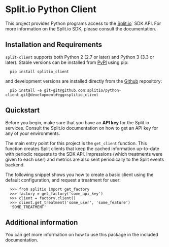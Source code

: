 # Split.io Python Client

This project provides Python programs access to the [Split.io](http://split.io/)` SDK API. For more information on the Split.io SDK, please consult the documentation.

## Installation and Requirements

`split-client` supports both Python 2 (2.7 or later) and Python 3 (3.3 or later). Stable versions can be installed from [PyPI](https://pypi.python.org) using pip:

```
  pip install splitio_client
```

and development versions are installed directly from the [Github](https://github.com/splitio/python-client) repository:

```
  pip install -e git+git@github.com:splitio/python-client.git@development#egg=splitio_client
```

## Quickstart

Before you begin, make sure that you have an **API key** for the Split.io services. Consult the Split.io documentation on how to get an API key for any of your environments.

The main entry point for this project is the `get_client` function. This function creates Split clients that keep the cached information up-to-date with periodic requests to the SDK API. Impressions (which treatments were given to each user) and metrics are also sent periodically to the Split events backend.

The following snippet shows you how to create a basic client using the default configuration, and request a treatment for user:

```
  >>> from splitio import get_factory
  >>> factory = get_factory('some_api_key')
  >>> client = factory.client()
  >>> client.get_treatment('some_user', 'some_feature')
  'SOME_TREATMENT'
```

## Additional information

You can get more information on how to use this package in the included documentation.